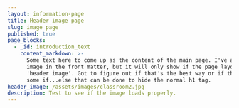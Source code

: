 ```yaml
---
layout: information-page
title: Header image page
slug: image page
published: true
page_blocks:
  - _id: introduction_text
    content_markdown: >-
      Some text here to come up as the content of the main page. I've added the
      image in the front matter, but it will only show if the page layout is
      'header image'. Got to figure out if that's the best way or if there's
      some if...else that can be done to hide the normal h1 tag.
header_image: /assets/images/classroom2.jpg
description: Test to see if the image loads properly.
---
```

